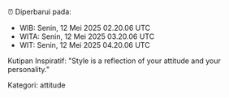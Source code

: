 ⏰ Diperbarui pada:
- WIB: Senin, 12 Mei 2025 02.20.06 UTC
- WITA: Senin, 12 Mei 2025 03.20.06 UTC
- WIT: Senin, 12 Mei 2025 04.20.06 UTC

Kutipan Inspiratif:
"Style is a reflection of your attitude and your personality."


Kategori: attitude

